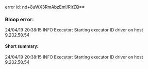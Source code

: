 error id: nd+8uWX3RmAbzEmI/RirZQ==
### Bloop error:

24/04/19 20:38:15 INFO Executor: Starting executor ID driver on host 9.202.50.54
#### Short summary: 

24/04/19 20:38:15 INFO Executor: Starting executor ID driver on host 9.202.50.54